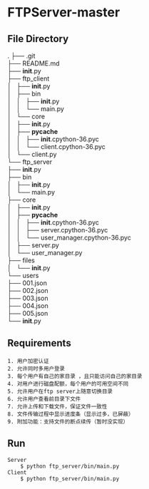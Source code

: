 # FTPServer-master

## File Directory

.
├── .git<br/>
├── README.md<br/>
├── __init__.py<br/>
├── ftp_client<br/>
│   ├── __init__.py<br/>
│   ├── bin<br/>
│   │   ├── __init__.py<br/>
│   │   └── main.py<br/>
│   └── core<br/>
│       ├── __init__.py<br/>
│       ├── __pycache__<br/>
│       │   ├── __init__.cpython-36.pyc<br/>
│       │   └── client.cpython-36.pyc<br/>
│       └── client.py<br/>
└── ftp_server<br/>
    ├── __init__.py<br/>
    ├── bin<br/>
    │   ├── __init__.py<br/>
    │   └── main.py<br/>
    ├── core<br/>
    │   ├── __init__.py<br/>
    │   ├── __pycache__<br/>
    │   │   ├── __init__.cpython-36.pyc<br/>
    │   │   ├── server.cpython-36.pyc<br/>
    │   │   └── user_manager.cpython-36.pyc<br/>
    │   ├── server.py<br/>
    │   └── user_manager.py<br/>
    ├── files<br/>
    │   └── __init__.py<br/>
    └── users<br/>
        ├── 001.json<br/>
        ├── 002.json<br/>
        ├── 003.json<br/>
        ├── 004.json<br/>
        ├── 005.json<br/>
        └── __init__.py<br/>

## Requirements
    1. 用户加密认证
    2. 允许同时多用户登录
    3. 每个用户有自己的家目录 ，且只能访问自己的家目录
    4. 对用户进行磁盘配额，每个用户的可用空间不同
    5. 允许用户在ftp server上随意切换目录
    6. 允许用户查看前目录下文件
    7. 允许上传和下载文件，保证文件一致性
    8. 文件传输过程中显示进度条（显示过多，已屏蔽）
    9. 附加功能：支持文件的断点续传（暂时没实现）

## Run
	Server
        $ python ftp_server/bin/main.py
    Client
        $ python ftp_server/bin/main.py